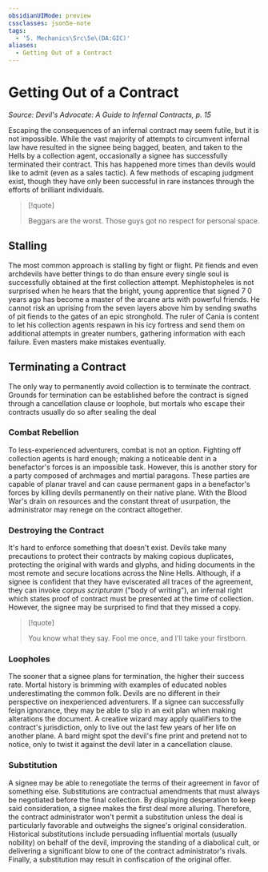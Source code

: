 ```yaml
---
obsidianUIMode: preview
cssclasses: json5e-note
tags:
  - '5. Mechanics\Src\5e\(DA:GIC)'
aliases:
  - Getting Out of a Contract
---
```

# Getting Out of a Contract
*Source: Devil's Advocate: A Guide to Infernal Contracts, p. 15* 

Escaping the consequences of an infernal contract may seem futile, but it is not impossible. While the vast majority of attempts to circumvent infernal law have resulted in the signee being bagged, beaten, and taken to the Hells by a collection agent, occasionally a signee has successfully terminated their contract. This has happened more times than devils would like to admit (even as a sales tactic). A few methods of escaping judgment exist, though they have only been successful in rare instances through the efforts of brilliant individuals.

> [!quote]  
> 
> Beggars are the worst. Those guys got no respect for personal space.

## Stalling

The most common approach is stalling by fight or flight. Pit fiends and even archdevils have better things to do than ensure every single soul is successfully obtained at the first collection attempt. Mephistopheles is not surprised when he hears that the bright, young apprentice that signed 7 0 years ago has become a master of the arcane arts with powerful friends. He cannot risk an uprising from the seven layers above him by sending swaths of pit fiends to the gates of an epic stronghold. The ruler of Cania is content to let his collection agents respawn in his icy fortress and send them on additional attempts in greater numbers, gathering information with each failure. Even masters make mistakes eventually.

## Terminating a Contract

The only way to permanently avoid collection is to terminate the contract. Grounds for termination can be established before the contract is signed through a cancellation clause or loophole, but mortals who escape their contracts usually do so after sealing the deal

### Combat Rebellion

To less-experienced adventurers, combat is not an option. Fighting off collection agents is hard enough; making a noticeable dent in a benefactor's forces is an impossible task. However, this is another story for a party composed of archmages and martial paragons. These parties are capable of planar travel and can cause permanent gaps in a benefactor's forces by killing devils permanently on their native plane. With the Blood War's drain on resources and the constant threat of usurpation, the administrator may renege on the contract altogether.

### Destroying the Contract

It's hard to enforce something that doesn't exist. Devils take many precautions to protect their contracts by making copious duplicates, protecting the original with wards and glyphs, and hiding documents in the most remote and secure locations across the Nine Hells. Although, if a signee is confident that they have eviscerated all traces of the agreement, they can invoke *corpus scripturam* ("body of writing"), an infernal right which states proof of contract must be presented at the time of collection. However, the signee may be surprised to find that they missed a copy.

> [!quote]  
> 
> You know what they say. Fool me once, and I'll take your firstborn.

### Loopholes

The sooner that a signee plans for termination, the higher their success rate. Mortal history is brimming with examples of educated nobles underestimating the common folk. Devils are no different in their perspective on inexperienced adventurers. If a signee can successfully feign ignorance, they may be able to slip in an exit plan when making alterations the document. A creative wizard may apply qualifiers to the contract's jurisdiction, only to live out the last few years of her life on another plane. A bard might spot the devil's fine print and pretend not to notice, only to twist it against the devil later in a cancellation clause.

### Substitution

A signee may be able to renegotiate the terms of their agreement in favor of something else. Substitutions are contractual amendments that must always be negotiated before the final collection. By displaying desperation to keep said consideration, a signee makes the first deal more alluring. Therefore, the contract administrator won't permit a substitution unless the deal is particularly favorable and outweighs the signee's original consideration. Historical substitutions include persuading influential mortals (usually nobility) on behalf of the devil, improving the standing of a diabolical cult, or delivering a significant blow to one of the contract administrator's rivals. Finally, a substitution may result in confiscation of the original offer.
